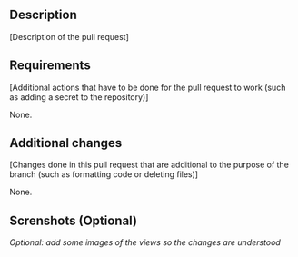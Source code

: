 ## Description

[Description of the pull request]

## Requirements

[Additional actions that have to be done for the pull request to work (such as adding a secret to the repository)]

None.

## Additional changes

[Changes done in this pull request that are additional to the purpose of the branch (such as formatting code or deleting files)]

None.

## Screnshots (Optional)

_Optional: add some images of the views so the changes are understood_

